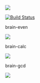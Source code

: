 <a href="https://codeclimate.com/github/AlexandrKoliukh/project-lvl1-s474/maintainability"><img src="https://api.codeclimate.com/v1/badges/b08eea1ba0e2ab6861ff/maintainability" /></a>

[![Build Status](https://travis-ci.org/AlexandrKoliukh/project-lvl1-s474.svg?branch=master)](https://travis-ci.org/AlexandrKoliukh/project-lvl1-s474)


brain-even

<a href="https://asciinema.org/a/gUc8MWpbAZEwduIYzJpJcPzZe" target="_blank"><img src="https://asciinema.org/a/gUc8MWpbAZEwduIYzJpJcPzZe.svg" /></a>

brain-calc

<a href="https://asciinema.org/a/7tFKi03XImMH7cV3fsjq0Py4j" target="_blank"><img src="https://asciinema.org/a/7tFKi03XImMH7cV3fsjq0Py4j.svg" /></a>

brain-gcd

<a href="https://asciinema.org/a/wMZ9nUihUyxbcmQ5EwCWHbCe6" target="_blank"><img src="https://asciinema.org/a/wMZ9nUihUyxbcmQ5EwCWHbCe6.svg" /></a>
